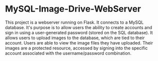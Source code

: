 # MySQL-Image-Drive-WebServer

This project is a webserver running on Flask.
It connects to a MySQL database.
It's purpose is to allow users the ability to create accounts and sign in using a user-generated password (stored on the SQL database).
It allows users to upload images to the database, which are tied to their account. Users are able to view the image files they have uploaded.
Their images are a protected resource, accessed by signing into the specific account associated with the username/password combination.
